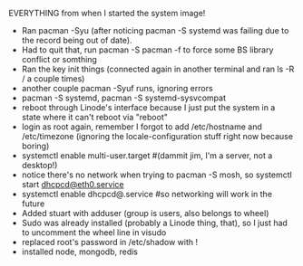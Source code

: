 EVERYTHING from when I started the system image!

- Ran pacman -Syu (after noticing pacman -S systemd was failing due to the record being out of date).
- Had to quit that, run pacman -S pacman -f to force some BS library conflict or somthing
- Ran the key init things (connected again in another terminal and ran ls -R / a couple times)
- another couple pacman -Syuf runs, ignoring errors
- pacman -S systemd, pacman -S systemd-sysvcompat
- reboot through Linode's interface because I just put the system in a state where it can't reboot via "reboot"
- login as root again, remember I forgot to add /etc/hostname and /etc/timezone (ignoring the locale-configuration stuff right now because boring)
- systemctl enable multi-user.target #(dammit jim, I'm a server, not a desktop!)
- notice there's no network when trying to pacman -S mosh, so systemctl start dhcpcd@eth0.service
- systemctl enable dhcpcd@.service #so networking will work in the future
- Added stuart with adduser (group is users, also belongs to wheel)
- Sudo was already installed (probably a Linode thing, that), so I just had to uncomment the wheel line in visudo
- replaced root's password in /etc/shadow with !
- installed node, mongodb, redis
